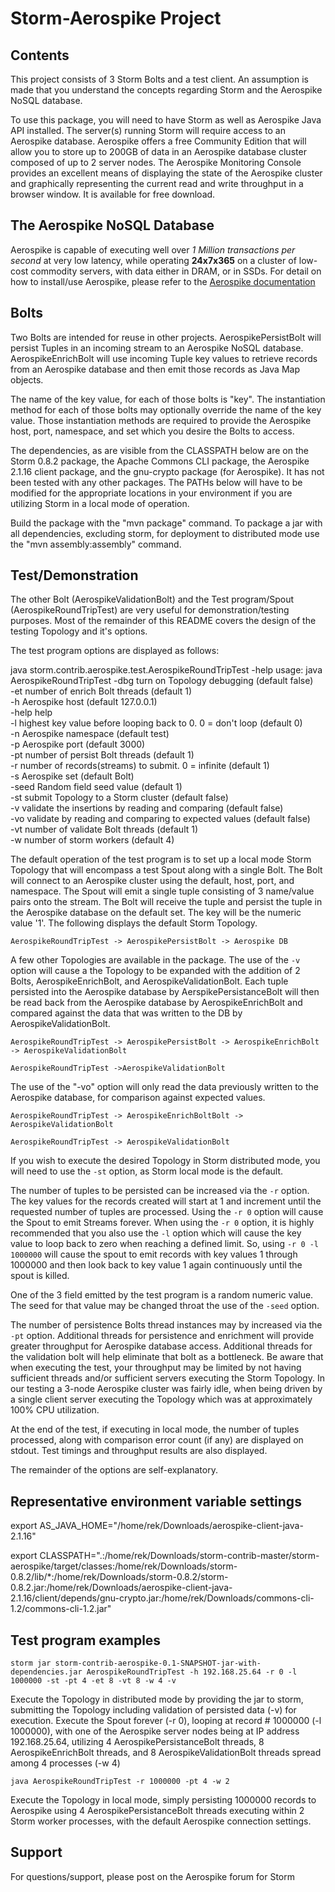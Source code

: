 Storm-Aerospike Project
=======================
Contents
--------
This project consists of 3 Storm Bolts and a test client. An assumption is made that you understand the concepts regarding Storm and the Aerospike NoSQL database.

To use this package, you will need to have Storm as well as Aerospike Java API installed. The server(s) running Storm will require access to an Aerospike database. Aerospike offers a free Community Edition that will allow you to store up to 200GB of data in an Aerospike database cluster composed of up to 2 server nodes. The Aerospike Monitoring Console provides an excellent means of displaying the state of the Aerospike cluster and graphically representing the current read and write throughput in a browser window. It is available for free download.

The Aerospike NoSQL Database
----------------------------
Aerospike is capable of executing well over *1 Million transactions per second* at very low latency, while operating **24x7x365** on a cluster of low-cost commodity servers, with data either in DRAM, or in SSDs.
For detail on how to install/use Aerospike, please refer to the [Aerospike documentation](https://docs.aerospike.com)

Bolts
-----
Two Bolts are intended for reuse in other projects. AerospikePersistBolt will persist Tuples in an incoming stream to an Aerospike NoSQL database. AerospikeEnrichBolt will use incoming Tuple key values to retrieve records from an Aerospike database and then emit those records as Java Map objects.

The name of the key value, for each of those bolts is "key". The instantiation method for each of those bolts may optionally override the name of the key value. Those instantiation methods are required to provide the Aerospike host, port, namespace, and set which you desire the Bolts to access.

The dependencies, as are visible from the CLASSPATH below are on the Storm 0.8.2 package, the Apache Commons CLI package, the Aerospike 2.1.16 client package, and the gnu-crypto package (for Aerospike). It has not been tested with any other packages. The PATHs below will have to be modified for the appropriate locations in your environment if you are utilizing Storm in a local mode of operation.

Build the package with the "mvn package" command. To package a jar with all dependencies, excluding storm, for deployment to distributed mode use the "mvn assembly:assembly" command.

Test/Demonstration
------------------
The other Bolt (AerospikeValidationBolt) and the Test program/Spout (AerospikeRoundTripTest) are very useful for demonstration/testing purposes. Most of the remainder of this README covers the design of the testing Topology and it's options.

The test program options are displayed as follows:

java storm.contrib.aerospike.test.AerospikeRoundTripTest -help
usage: java AerospikeRoundTripTest
 -dbg          turn on Topology debugging (default false)    
 -et <arg>     number of enrich Bolt threads (default 1)    
 -h <arg>      Aerospike host (default 127.0.0.1)    
 -help         help    
 -l <arg>      highest key value before looping back to 0. 0 = don't loop (default 0)    
 -n <arg>      Aerospike namespace (default test)    
 -p <arg>      Aerospike port (default 3000)    
 -pt <arg>     number of persist Bolt threads (default 1)    
 -r <arg>      number of records(streams) to submit. 0 = infinite (default 1)    
 -s <arg>      Aerospike set (default Bolt)    
 -seed <arg>   Random field seed value (default 1)    
 -st           submit Topology to a Storm cluster (default false)    
 -v            validate the insertions by reading and comparing (default false)    
 -vo           validate by reading and comparing to expected values (default false)    
 -vt <arg>     number of validate Bolt threads (default 1)    
 -w <arg>      number of storm workers (default 4)      

The default operation of the test program is to set up a local mode Storm Topology that will encompass a test Spout along with a single Bolt. The Bolt will connect to an Aerospike cluster using the default, host, port, and namespace. The Spout will emit a single tuple consisting of 3 name/value pairs onto the stream. The Bolt will receive the tuple and persist the tuple in the Aerospike database on the default set. The key will be the numeric value '1'. The following displays the default Storm Topology.

`AerospikeRoundTripTest -> AerospikePersistBolt -> Aerospike DB`

A few other Topologies are available in the package. The use of the `-v` option will cause a the Topology to be expanded with the addition of 2 Bolts, AerospikeEnrichBolt, and AerospikeValidationBolt. Each tuple persisted into the Aerospike database by AerspikePersistanceBolt will then be read back from the Aerospike database by AerospikeEnrichBolt and compared against the data that was written to the DB by AerospikeValidationBolt.

`AerospikeRoundTripTest -> AerospikePersistBolt -> AerospikeEnrichBolt -> AerospikeValidationBolt`

`AerospikeRoundTripTest ->AerospikeValidationBolt`
  

The use of the "-vo" option will only read the data previously written to the Aerospike database, for comparison against expected values.

`AerospikeRoundTripTest -> AerospikeEnrichBoltBolt -> AerospikeValidationBolt` 

`AerospikeRoundTripTest -> AerospikeValidationBolt`               
                 
If you wish to execute the desired Topology in Storm distributed mode, you will need to use the `-st` option, as Storm local mode is the default.

The number of tuples to be persisted can be increased via the `-r` option. The key values for the records created will start at 1 and increment until the requested number of tuples are processed. Using the `-r 0` option will cause the Spout to emit Streams forever. When using the `-r 0` option, it is highly recommended that you also use the `-l` option which will cause the key value to loop back to zero when reaching a defined limit. So, using `-r 0 -l 1000000` will cause the spout to emit records with key values 1 through 1000000 and then look back to key value 1 again continuously until the spout is killed.

One of the 3 field emitted by the test program is a random numeric value. The seed for that value may be changed throat the use of the `-seed` option.

The number of persistence Bolts thread instances may by increased via the `-pt` option. Additional threads for persistence and enrichment will provide greater throughput for Aerospike database access. Additional threads for the validation bolt will help eliminate that bolt as a bottleneck. Be aware that when executing the test, your throughput may be limited by not having sufficient threads and/or sufficient servers executing the Storm Topology. In our testing a 3-node Aerospike cluster was fairly idle, when being driven by a single client server executing the Topology which was at approximately 100% CPU utilization.

At the end of the test, if executing in local mode, the number of tuples processed, along with comparison error count (if any) are displayed on stdout.
Test timings and throughput results are also displayed.

The remainder of the options are self-explanatory.

Representative environment variable settings
------------
export AS_JAVA_HOME="/home/rek/Downloads/aerospike-client-java-2.1.16"

export CLASSPATH=".:/home/rek/Downloads/storm-contrib-master/storm-aerospike/target/classes:/home/rek/Downloads/storm-0.8.2/lib/*:/home/rek/Downloads/storm-0.8.2/storm-0.8.2.jar:/home/rek/Downloads/aerospike-client-java-2.1.16/client/depends/gnu-crypto.jar:/home/rek/Downloads/commons-cli-1.2/commons-cli-1.2.jar"

Test program examples
---------------------
`storm jar storm-contrib-aerospike-0.1-SNAPSHOT-jar-with-dependencies.jar AerospikeRoundTripTest -h 192.168.25.64 -r 0 -l 1000000 -st -pt 4 -et 8 -vt 8 -w 4 -v`

Execute the Topology in distributed mode by providing the jar to storm, submitting the Topology including validation of persisted data (-v) for execution. Execute the Spout forever (-r 0), looping at record # 1000000 (-l 1000000), with one of the Aerospike server nodes being at IP address 192.168.25.64, utilizing 4 AerospikePersistanceBolt threads, 8 AerospikeEnrichBolt threads, and 8 AerospikeValidationBolt threads spread among 4 processes (-w 4)

`java AerospikeRoundTripTest -r 1000000 -pt 4 -w 2`

Execute the Topology in local mode, simply persisting 1000000 records to Aerospike using 4 AerospikePersistanceBolt threads executing within 2 Storm worker processes, with the default Aerospike connection settings.

Support
-------
For questions/support, please post on the Aerospike forum for Storm

